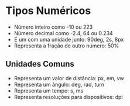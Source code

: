 # Tipos Numéricos

* <integer> Número inteiro como -10 ou 223
* <number> Número decimal como -2.4, 64 ou 0.234
* <dimension> É um <number> com uma unidade junto: 90deg, 2s, 8px
* <percentagem> Representa a fração de outro número: 50%

## Unidades Comuns

* <length> Representa um valor de distância: px, em, vw
* <angle> Representa um ângulo: deg, rad, turn
* <time> Representa um tempo: s, ms
* <resolution> Representa resoluções para dispositivos: dpi